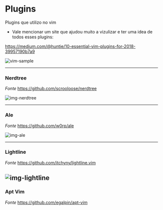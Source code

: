 Plugins
======

Plugins que utilizo no vim

* Vale mencionar um site que ajudou muito a vizulizar e ter uma idea de todos esses plugins:

https://medium.com/@huntie/10-essential-vim-plugins-for-2018-39957190b7a9

![vim-sample](https://github.com/luiznux/luiznux-config/blob/master/images/my-vim-sample.jpg)


------------
### Nerdtree

*Fonte* https://github.com/scrooloose/nerdtree


![img-nerdtree](https://github.com/luiznux/luiznux-config/blob/master/images/nerdtree-sample.png)


-------
### Ale

*Fonte* https://github.com/w0rp/ale


![img-ale](https://github.com/luiznux/luiznux-config/blob/master/images/ale-sample.gif)

------------
### Lightline

*Fonte* https://github.com/itchyny/lightline.vim


![img-lightline](https://github.com/luiznux/luiznux-config/blob/master/images/powerline.png)
-----------
### Apt Vim

*Fonte* https://github.com/egalpin/apt-vim







